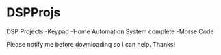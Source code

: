 # DSPProjs
DSP Projects
-Keypad
-Home Automation System complete
-Morse Code

Please notify me before downloading so I can help. Thanks!
